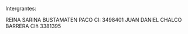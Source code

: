 Intergrantes:

REINA SARINA BUSTAMATEN PACO     CI: 3498401
JUAN DANIEL CHALCO BARRERA      CIñ 3381395